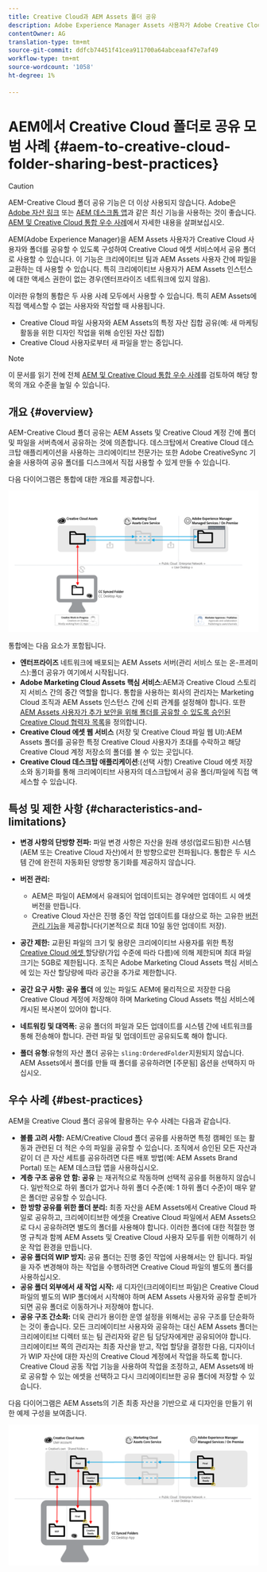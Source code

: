 ```yaml
---
title: Creative Cloud과 AEM Assets 폴더 공유
description: Adobe Experience Manager Assets 사용자가 Adobe Creative Cloud 사용자와 자산 폴더를 교환할 수 있도록 하는 구성 및 모범 사례
contentOwner: AG
translation-type: tm+mt
source-git-commit: ddfcb74451f41cea911700a64abceaaf47e7af49
workflow-type: tm+mt
source-wordcount: '1058'
ht-degree: 1%

---
```



# AEM에서 Creative Cloud 폴더로 공유 모범 사례 {#aem-to-creative-cloud-folder-sharing-best-practices}

>[!CAUTION]
>
>AEM-Creative Cloud 폴더 공유 기능은 더 이상 사용되지 않습니다. Adobe은 [Adobe 자산 링크](https://helpx.adobe.com/kr/enterprise/using/adobe-asset-link.html) 또는 [AEM 데스크톱 앱](https://helpx.adobe.com/kr/experience-manager/desktop-app/aem-desktop-app.html)과 같은 최신 기능을 사용하는 것이 좋습니다. [AEM 및 Creative Cloud 통합 우수 사례](/help/assets/aem-cc-integration-best-practices.md)에서 자세한 내용을 살펴보십시오.

AEM(Adobe Experience Manager)을 AEM Assets 사용자가 Creative Cloud 사용자와 폴더를 공유할 수 있도록 구성하여 Creative Cloud 에셋 서비스에서 공유 폴더로 사용할 수 있습니다. 이 기능은 크리에이티브 팀과 AEM Assets 사용자 간에 파일을 교환하는 데 사용할 수 있습니다. 특히 크리에이티브 사용자가 AEM Assets 인스턴스에 대한 액세스 권한이 없는 경우(엔터프라이즈 네트워크에 있지 않음).

이러한 유형의 통합은 두 사용 사례 모두에서 사용할 수 있습니다. 특히 AEM Assets에 직접 액세스할 수 없는 사용자와 작업할 때 사용됩니다.

* Creative Cloud 파일 사용자와 AEM Assets의 특정 자산 집합 공유(예: 새 마케팅 활동을 위한 디자인 작업을 위해 승인된 자산 집합)
* Creative Cloud 사용자로부터 새 파일을 받는 중입니다.

>[!NOTE]
>
>이 문서를 읽기 전에 전체 [AEM 및 Creative Cloud 통합 우수 사례](aem-cc-integration-best-practices.md)를 검토하여 해당 항목의 개요 수준을 높일 수 있습니다.

## 개요 {#overview}

AEM-Creative Cloud 폴더 공유는 AEM Assets 및 Creative Cloud 계정 간에 폴더 및 파일을 서버측에서 공유하는 것에 의존합니다. 데스크탑에서 Creative Cloud 데스크탑 애플리케이션을 사용하는 크리에이티브 전문가는 또한 Adobe CreativeSync 기술을 사용하여 공유 폴더를 디스크에서 직접 사용할 수 있게 만들 수 있습니다.

다음 다이어그램은 통합에 대한 개요를 제공합니다.

![chlimage_1-406](assets/chlimage_1-406.png)

통합에는 다음 요소가 포함됩니다.

* **엔터프라이즈** 네트워크에 배포되는 AEM Assets 서버(관리 서비스 또는 온-프레미스):폴더 공유가 여기에서 시작됩니다.
* **Adobe Marketing Cloud Assets 핵심 서비스**:AEM과 Creative Cloud 스토리지 서비스 간의 중간 역할을 합니다. 통합을 사용하는 회사의 관리자는 Marketing Cloud 조직과 AEM Assets 인스턴스 간에 신뢰 관계를 설정해야 합니다. 또한 [AEM Assets 사용자가 추가 보안을 위해 폴더를 공유할 수 있도록 승인된 Creative Cloud 협력자 목록](https://experienceleague.adobe.com/docs/core-services/interface/assets/t-admin-add-cc-user.html?lang=en#assets)을 정의합니다.
* **Creative Cloud 에셋 웹 서비스** (저장 및 Creative Cloud 파일 웹 UI):AEM Assets 폴더를 공유한 특정 Creative Cloud 사용자가 초대를 수락하고 해당 Creative Cloud 계정 저장소의 폴더를 볼 수 있는 곳입니다.
* **Creative Cloud 데스크탑 애플리케이션**:(선택 사항) Creative Cloud 에셋 저장소와 동기화를 통해 크리에이티브 사용자의 데스크탑에서 공유 폴더/파일에 직접 액세스할 수 있습니다.

## 특성 및 제한 사항 {#characteristics-and-limitations}

* **변경 사항의 단방향 전파:** 파일 변경 사항은 자산을 원래 생성(업로드됨)한 시스템(AEM 또는 Creative Cloud 자산)에서 한 방향으로만 전파됩니다. 통합은 두 시스템 간에 완전히 자동화된 양방향 동기화를 제공하지 않습니다.

* **버전 관리:**

   * AEM은 파일이 AEM에서 유래되어 업데이트되는 경우에만 업데이트 시 에셋 버전을 만듭니다.
   * Creative Cloud 자산은 진행 중인 작업 업데이트를 대상으로 하는 고유한 [버전 관리 기능](https://helpx.adobe.com/creative-cloud/help/versioning-faq.html)을 제공합니다(기본적으로 최대 10일 동안 업데이트 저장).

* **공간 제한:** 교환된 파일의 크기 및 용량은 크리에이티브 사용자를 위한 특정  [Creative Cloud 에셋 ](https://helpx.adobe.com/creative-cloud/kb/file-storage-quota.html) 할당량(가입 수준에 따라 다름)에 의해 제한되며 최대 파일 크기는 5GB로 제한됩니다. 조직은 Adobe Marketing Cloud Assets 핵심 서비스에 있는 자산 할당량에 따라 공간을 추가로 제한합니다.

* **공간 요구 사항: 공유 폴더** 에 있는 파일도 AEM에 물리적으로 저장한 다음 Creative Cloud 계정에 저장해야 하며 Marketing Cloud Assets 핵심 서비스에 캐시된 복사본이 있어야 합니다.
* **네트워킹 및 대역폭:** 공유 폴더의 파일과 모든 업데이트를 시스템 간에 네트워크를 통해 전송해야 합니다. 관련 파일 및 업데이트만 공유되도록 해야 합니다.
* **폴더 유형**:유형의 자산 폴더 공유는  `sling:OrderedFolder`지원되지 않습니다. AEM Assets에서 폴더를 만들 때 폴더를 공유하려면 [주문됨] 옵션을 선택하지 마십시오.

## 우수 사례 {#best-practices}

AEM을 Creative Cloud 폴더 공유에 활용하는 우수 사례는 다음과 같습니다.

* **볼륨 고려 사항:** AEM/Creative Cloud 폴더 공유를 사용하면 특정 캠페인 또는 활동과 관련된 더 적은 수의 파일을 공유할 수 있습니다. 조직에서 승인된 모든 자산과 같이 더 큰 자산 세트를 공유하려면 다른 배포 방법(예: AEM Assets Brand Portal) 또는 AEM 데스크탑 앱을 사용하십시오.
* **계층 구조 공유 안 함: 공유** 는 재귀적으로 작동하며 선택적 공유를 허용하지 않습니다. 일반적으로 하위 폴더가 없거나 하위 폴더 수준(예: 1 하위 폴더 수준)이 매우 얕은 폴더만 공유할 수 있습니다.
* **한 방향 공유를 위한 폴더 분리:** 최종 자산을 AEM Assets에서 Creative Cloud 파일로 공유하고, 크리에이티브한 에셋을 Creative Cloud 파일에서 AEM Assets으로 다시 공유하려면 별도의 폴더를 사용해야 합니다. 이러한 폴더에 대한 적절한 명명 규칙과 함께 AEM Assets 및 Creative Cloud 사용자 모두를 위한 이해하기 쉬운 작업 환경을 만듭니다.
* **공유 폴더의 WIP 방지:** 공유 폴더는 진행 중인 작업에 사용해서는 안 됩니다. 파일을 자주 변경해야 하는 작업을 수행하려면 Creative Cloud 파일의 별도의 폴더를 사용하십시오.
* **공유 폴더 외부에서 새 작업 시작:** 새 디자인(크리에이티브 파일)은 Creative Cloud 파일의 별도의 WIP 폴더에서 시작해야 하며 AEM Assets 사용자와 공유할 준비가 되면 공유 폴더로 이동하거나 저장해야 합니다.
* **공유 구조 간소화:** 더욱 관리가 용이한 운영 설정을 위해서는 공유 구조를 단순화하는 것이 좋습니다. 모든 크리에이티브 사용자와 공유하는 대신 AEM Assets 폴더는 크리에이티브 디렉터 또는 팀 관리자와 같은 팀 담당자에게만 공유되어야 합니다. 크리에이티브 쪽의 관리자는 최종 자산을 받고, 작업 할당을 결정한 다음, 디자이너가 WIP 자산에 대한 자신의 Creative Cloud 계정에서 작업을 하도록 합니다. Creative Cloud 공동 작업 기능을 사용하여 작업을 조정하고, AEM Assets에 바로 공유할 수 있는 에셋을 선택하고 다시 크리에이티브한 공유 폴더에 저장할 수 있습니다.

다음 다이어그램은 AEM Assets의 기존 최종 자산을 기반으로 새 디자인을 만들기 위한 예제 구성을 보여줍니다.

![chlimage_1-407](assets/chlimage_1-407.png)
